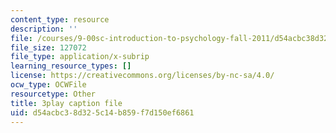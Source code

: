 ```yaml
---
content_type: resource
description: ''
file: /courses/9-00sc-introduction-to-psychology-fall-2011/d54acbc38d325c14b859f7d150ef6861_Qw4SkvZ03cc.vtt
file_size: 127072
file_type: application/x-subrip
learning_resource_types: []
license: https://creativecommons.org/licenses/by-nc-sa/4.0/
ocw_type: OCWFile
resourcetype: Other
title: 3play caption file
uid: d54acbc3-8d32-5c14-b859-f7d150ef6861
---
```

